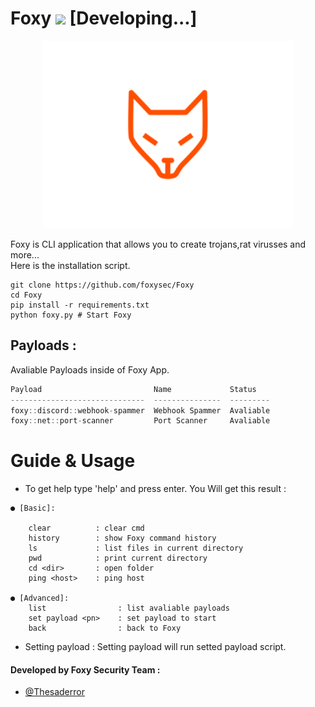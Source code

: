 # Foxy ![](https://visitor-badge.glitch.me/badge?page_id=foxysec.foxy)  [Developing...]

<div> 
  <p align="center">
    <img src="_assets/b_foxy.svg" width="400"> 
  </p>
</div>

Foxy is CLI application that allows you to create trojans,rat virusses and more...\
Here is the installation script.
```
git clone https://github.com/foxysec/Foxy
cd Foxy
pip install -r requirements.txt
python foxy.py # Start Foxy
```

## Payloads :
Avaliable Payloads inside of Foxy App.

```cpp
Payload                         Name             Status
------------------------------  ---------------  ---------
foxy::discord::webhook-spammer  Webhook Spammer  Avaliable
foxy::net::port-scanner         Port Scanner     Avaliable
```

# Guide & Usage
* To get help type 'help' and press enter. You Will get this result :
```
● [Basic]: 

    clear          : clear cmd
    history        : show Foxy command history
    ls             : list files in current directory
    pwd            : print current directory
    cd <dir>       : open folder
    ping <host>    : ping host

● [Advanced]:
    list                : list avaliable payloads
    set payload <pn>    : set payload to start 
    back                : back to Foxy
```
* Setting payload : Setting payload will run setted payload script. 


#### **Developed by Foxy Security Team** :
* [@Thesaderror](https://github.com/Thesaderror)
